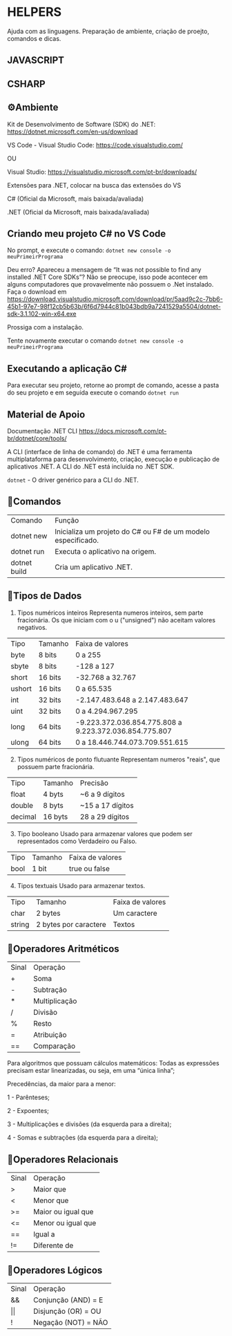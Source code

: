# HELPERS
Ajuda com as linguagens. Preparação de ambiente, criação de proejto, comandos e dicas.

## JAVASCRIPT


## CSHARP

## ⚙️Ambiente 

Kit de Desenvolvimento de Software (SDK) do .NET: 
https://dotnet.microsoft.com/en-us/download

VS Code - Visual Studio Code: https://code.visualstudio.com/

OU 

Visual Studio: https://visualstudio.microsoft.com/pt-br/downloads/

Extensões para .NET, colocar na busca das extensões do VS

C# (Oficial da Microsoft, mais baixada/avaliada)

.NET (Oficial da Microsoft, mais baixada/avaliada)

## Criando meu projeto C# no VS Code
No prompt, e execute o comando: `dotnet new console -o meuPrimeirPrograma`

Deu erro? Apareceu a mensagem de “It was not possible to find any installed .NET Core SDKs”? Não se preocupe, isso pode acontecer em alguns computadores que provavelmente não possuem o .Net instalado. Faça o download em https://download.visualstudio.microsoft.com/download/pr/5aad9c2c-7bb6-45b1-97e7-98f12cb5b63b/6f6d7944c81b043bdb9a7241529a5504/dotnet-sdk-3.1.102-win-x64.exe

Prossiga com a instalação.

Tente novamente executar o comando `dotnet new console -o meuPrimeirPrograma`

## Executando a aplicação C#
Para executar seu projeto, retorne ao prompt de comando, acesse a pasta do seu projeto e em seguida execute o comando `dotnet run`

## Material de Apoio
Documentação .NET CLI https://docs.microsoft.com/pt-br/dotnet/core/tools/

A CLI (interface de linha de comando) do .NET é uma ferramenta multiplataforma para desenvolvimento, criação, execução e publicação de aplicativos .NET. A CLI do .NET está incluída no .NET SDK.

`dotnet` - O driver genérico para a CLI do .NET.

## 📄**Comandos**  
  
   <table>
   <tr>
   <td>Comando</td>
   <td>Função</td>
   </tr>
   <tr>
   <td>dotnet new</td>
   <td>Inicializa um projeto do C# ou F# de um modelo especificado.</td>
   </tr>
   <tr>
   <td>dotnet run</td>
   <td>Executa o aplicativo na origem.</td>
   </tr>
   <tr>
   <td>dotnet build</td>
   <td>	Cria um aplicativo .NET.</td>
   </tr>
   </table>

   ## 📄**Tipos de Dados**  
  
   1) Tipos numéricos inteiros
   Representa numeros inteiros, sem parte fracionária. Os que iniciam com o u ("unsigned") não aceitam valores negativos.
   <table>
   <tr>
   <td>Tipo</td>
   <td>Tamanho</td>
   <td>Faixa de valores</td>
   </tr>
   <tr>
   <td>byte</td>
   <td>8 bits</td>
   <td>0 a 255</td> 
   </tr>
   <tr>
   <td>sbyte</td>
   <td>8 bits</td>
   <td>-128 a 127</td> 
   </tr>
   <tr>
   <td>short</td>
   <td>16 bits</td>
   <td>-32.768 a 32.767</td> 
   </tr>
   <tr>
   <td>ushort</td>
   <td>16 bits</td>
   <td>0 a 65.535</td> 
   </tr>
   <tr>
   <td>int</td>
   <td>32 bits</td>
   <td>-2.147.483.648 a 2.147.483.647</td> 
   </tr>
   <tr>
   <td>uint</td>
   <td>32 bits</td>
   <td>0 a 4.294.967.295</td> 
   </tr>
   <tr>
   <td>long</td>
   <td>64 bits</td>
   <td>-9.223.372.036.854.775.808 a 9.223.372.036.854.775.807</td> 
   </tr>
   <tr>
   <td>ulong</td>
   <td>64 bits</td>
   <td>0 a 18.446.744.073.709.551.615</td> 
   </tr>
   </table>

   2) Tipos numéricos de ponto flutuante
   Representam numeros "reais", que possuem parte fracionária.
   <table>
   <tr>
   <td>Tipo</td>
   <td>Tamanho</td>
   <td>Precisão</td>
   </tr>
   <tr>
   <td>float</td>
   <td>4 byts</td>
   <td>~6 a 9 dígitos</td> 
   </tr>
   <tr>
   <td>double</td>
   <td>8 byts</td>
   <td>~15 a 17 dígitos</td> 
   </tr>
   <tr>
   <td>decimal</td>
   <td>16 byts</td>
   <td>28 a 29 dígitos</td> 
   </tr>
   </table>

   3) Tipo booleano
   Usado para armazenar valores que podem ser representados como Verdadeiro ou Falso.
   <table>
   <tr>
   <td>Tipo</td>
   <td>Tamanho</td>
   <td>Faixa de valores</td>
   </tr>
   <tr>
   <td>bool</td>
   <td>1 bit</td>
   <td>true ou false</td> 
   </tr>
   </table>

   4) Tipos textuais
   Usado para armazenar textos.
   <table>
   <tr>
   <td>Tipo</td>
   <td>Tamanho</td>
   <td>Faixa de valores</td>
   </tr>
   <tr>
   <td>char</td>
   <td>2 bytes</td>
   <td>Um caractere</td> 
   </tr>
   <tr>
   <td>string</td>
   <td>2 bytes por caractere</td>
   <td>Textos</td> 
   </tr>
   </table>

   ## 📄**Operadores Aritméticos**  

   <table>
   <tr>
   <td>Sinal</td>
   <td>Operação</td>
   </tr>
   <tr>
   <td>+</td>
   <td>Soma</td>
   </tr>
   <tr>
   <td>-</td>
   <td>Subtração</td>
   </tr>
   <tr>
   <td>*</td>
   <td>Multiplicação</td>
   </tr>
   <tr>
   <td>/</td>
   <td>Divisão</td>
   </tr>
   <tr>
   <td>%</td>
   <td>Resto</td>
   </tr>
   <tr>
   <td>=</td>
   <td>Atribuição</td>
   </tr>
   <tr>
   <td>==</td>
   <td>Comparação</td>
   </tr>
   </table>
   
   Para algoritmos que possuam cálculos matemáticos: 
   Todas as expressões precisam estar linearizadas, ou seja, em uma “única linha”;

   Precedências, da maior para a menor:
   
   1 - Parênteses;
   
   2 - Expoentes;
   
   3 - Multiplicações e divisões (da esquerda para a direita);
   
   4 - Somas e subtrações (da esquerda para a direita);

   ## 📄**Operadores Relacionais**  

   <table>
   <tr>
   <td>Sinal</td>
   <td>Operação</td>
   </tr>
   <tr>
   <td> > </td>
   <td>Maior que</td>
   </tr>
   <tr>
   <td> < </td>
   <td>Menor que</td>
   </tr>
   <tr>
   <td> >= </td>
   <td>Maior ou igual que</td>
   </tr>
   <tr>
   <td> <= </td>
   <td>Menor ou igual que</td>
   </tr>
   <tr>
   <td> == </td>
   <td>Igual a</td>
   </tr>
   <tr>
   <td> != </td>
   <td>Diferente de</td>
   </tr>
   </table>

   ## 📄**Operadores Lógicos**  

   <table>
   <tr>
   <td>Sinal</td>
   <td>Operação</td>
   </tr>
   <tr>
   <td> && </td>
   <td>Conjunção (AND) = E </td>
   </tr>
   <tr>
   <td> || </td>
   <td>Disjunção (OR) = OU </td>
   </tr>
   <tr>
   <td> ! </td>
   <td>Negação (NOT) = NÃO </td>
   </tr>